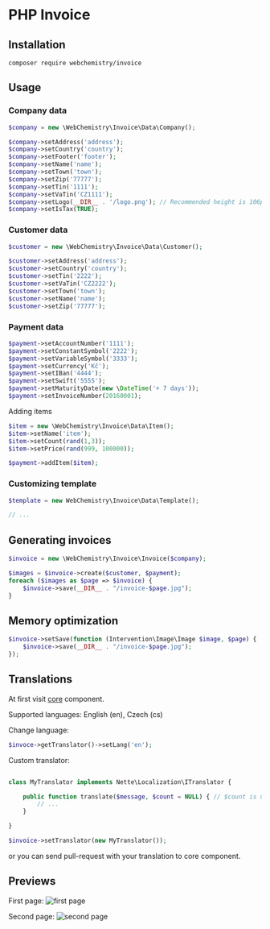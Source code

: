 # PHP Invoice

## Installation

```
composer require webchemistry/invoice
```

## Usage

### Company data

```php
$company = new \WebChemistry\Invoice\Data\Company();

$company->setAddress('address');
$company->setCountry('country');
$company->setFooter('footer');
$company->setName('name');
$company->setTown('town');
$company->setZip('77777');
$company->setTin('1111');
$company->setVaTin('CZ1111');
$company->setLogo(__DIR__ . '/logo.png'); // Recommended height is 106px
$company->setIsTax(TRUE);
```

### Customer data

```php
$customer = new \WebChemistry\Invoice\Data\Customer();

$customer->setAddress('address');
$customer->setCountry('country');
$customer->setTin('2222');
$customer->setVaTin('CZ2222');
$customer->setTown('town');
$customer->setName('name');
$customer->setZip('77777');
```

### Payment data

```php
$payment->setAccountNumber('1111');
$payment->setConstantSymbol('2222');
$payment->setVariableSymbol('3333');
$payment->setCurrency('Kč');
$payment->setIBan('4444');
$payment->setSwift('5555');
$payment->setMaturityDate(new \DateTime('+ 7 days'));
$payment->setInvoiceNumber(20160001);
```

Adding items

```php
$item = new \WebChemistry\Invoice\Data\Item();
$item->setName('item');
$item->setCount(rand(1,3));
$item->setPrice(rand(999, 100000));

$payment->addItem($item);
```

### Customizing template

```php
$template = new WebChemistry\Invoice\Data\Template();

// ...
```

## Generating invoices

```php
$invoice = new \WebChemistry\Invoice\Invoice($company);

$images = $invoice->create($customer, $payment);
foreach ($images as $page => $invoice) {
	$invoice->save(__DIR__ . "/invoice-$page.jpg");
}
```

## Memory optimization

```php
$invoice->setSave(function (Intervention\Image\Image $image, $page) {
	$invoice->save(__DIR__ . "/invoice-$page.jpg");
});
```

## Translations
At first visit [core](https://github.com/WebChemistry/Invoice/blob/master/src/Translator.php) component.

Supported languages: English (en), Czech (cs)

Change language:
```php
$invoce->getTranslator()->setLang('en');
```

Custom translator:
```php

class MyTranslator implements Nette\Localization\ITranslator {

	public function translate($message, $count = NULL) { // $count is unnecessary
		// ...
	}

}

$invoice->setTranslator(new MyTranslator());
```

or you can send pull-request with your translation to core component.

## Previews

First page:
![first page](http://i.imgbox.com/pwFByZ1L.jpg)

Second page:
![second page](http://i.imgbox.com/ebrwXldf.jpg)